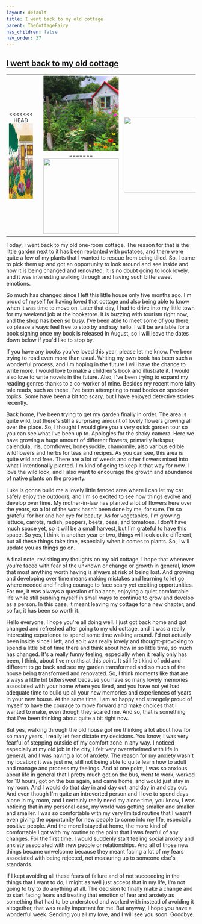 ```yaml
---
layout: default
title: I went back to my old cottage
parent: TheCottageFairy
has_children: false
nav_order: 37
---
```


## [I went back to my old cottage](https://www.youtube.com/watch?v=1zsnFUvrFDc)

<div>
<table align="center">
	<tr>
		<td align="center">
<<<<<<< HEAD
			<img src="../../assets/cottage_fairy_ai_generated_photos/I_went_back_to_my_old_cottage-[1zsnFUvrFDc]/generated_00.png" height="200" width="200"/>
		</td>
		<td align="center">
			<img src="../../assets/cottage_fairy_ai_generated_photos/I_went_back_to_my_old_cottage-[1zsnFUvrFDc]/generated_01.png" height="200" width="200"/>
		</td>
		<td align="center">
			<img src="../../assets/cottage_fairy_ai_generated_photos/I_went_back_to_my_old_cottage-[1zsnFUvrFDc]/generated_02.png" height="200" width="200"/>
=======
			<img src="../../posters/I_went_back_to_my_old_cottage-[1zsnFUvrFDc]/generated_00.png" height="200" width="200"/>
		</td>
		<td align="center">
			<img src="../../posters/I_went_back_to_my_old_cottage-[1zsnFUvrFDc]/generated_01.png" height="200" width="200"/>
		</td>
		<td align="center">
			<img src="../../posters/I_went_back_to_my_old_cottage-[1zsnFUvrFDc]/generated_02.png" height="200" width="200"/>
>>>>>>> ffe52613361410ad9d371a0f80e81de4dd24175f
		</td>
	</tr>
</table>
</div>

Today, I went back to my old one-room cottage. The reason for that is the little garden next to it has been replanted with potatoes, and there were quite a few of my plants that I wanted to rescue from being tilled. So, I came to pick them up and got an opportunity to look around and see inside and how it is being changed and renovated. It is no doubt going to look lovely, and it was interesting walking through and having such bittersweet emotions.

So much has changed since I left this little house only five months ago. I'm proud of myself for having loved that cottage and also being able to know when it was time to move on. Later that day, I had to drive into my little town for my weekend job at the bookstore. It is buzzing with tourism right now, and the shop has been so busy. I've been able to meet some of you there, so please always feel free to stop by and say hello. I will be available for a book signing once my book is released in August, so I will leave the dates down below if you'd like to stop by.

If you have any books you've loved this year, please let me know. I've been trying to read even more than usual. Writing my own book has been such a wonderful process, and I'm hoping in the future I will have the chance to write more. I would love to make a children's book and illustrate it. I would also love to write novels in the future. Also, I've been trying to expand my reading genres thanks to a co-worker of mine. Besides my recent more fairy tale reads, such as these, I've been attempting to read books on spookier topics. Some have been a bit too scary, but I have enjoyed detective stories recently.

Back home, I've been trying to get my garden finally in order. The area is quite wild, but there's still a surprising amount of lovely flowers growing all over the place. So, I thought I would give you a very quick garden tour so you can see what I've been up to. Apologies for the shaky camera. Here we have growing a huge amount of different flowers, primarily larkspur, calendula, iris, cornflower, honeysuckle, chamomile, also various edible wildflowers and herbs for teas and recipes. As you can see, this area is quite wild and free. There are a lot of weeds and other flowers mixed into what I intentionally planted. I'm kind of going to keep it that way for now. I love the wild look, and I also want to encourage the growth and abundance of native plants on the property.

Luke is gonna build me a lovely little fenced area where I can let my cat safely enjoy the outdoors, and I'm so excited to see how things evolve and develop over time. My mother-in-law has planted a lot of flowers here over the years, so a lot of the work hasn't been done by me, for sure. I'm so grateful for her and her eye for beauty. As for vegetables, I'm growing lettuce, carrots, radish, peppers, beets, peas, and tomatoes. I don't have much space yet, so it will be a small harvest, but I'm grateful to have this space. So yes, I think in another year or two, things will look quite different, but all these things take time, especially when it comes to plants. So, I will update you as things go on.

A final note, revisiting my thoughts on my old cottage, I hope that whenever you're faced with fear of the unknown or change or growth in general, know that most anything worth having is always at risk of being lost. And growing and developing over time means making mistakes and learning to let go where needed and finding courage to face scary yet exciting opportunities. For me, it was always a question of balance, enjoying a quiet comfortable life while still pushing myself in small ways to continue to grow and develop as a person. In this case, it meant leaving my cottage for a new chapter, and so far, it has been so worth it.

Hello everyone, I hope you're all doing well. I just got back home and got changed and refreshed after going to my old cottage, and it was a really interesting experience to spend some time walking around. I'd not actually been inside since I left, and so it was really lovely and thought-provoking to spend a little bit of time there and think about how in so little time, so much has changed. It's a really funny feeling, especially when it really only has been, I think, about five months at this point. It still felt kind of odd and different to go back and see my garden transformed and so much of the house being transformed and renovated. So, I think moments like that are always a little bit bittersweet because you have so many lovely memories associated with your home where you lived, and you have not yet had adequate time to build up all your new memories and experiences of years in your new house. At the same time, I am so happy and strangely proud of myself to have the courage to move forward and make choices that I wanted to make, even though they scared me. And so, that is something that I've been thinking about quite a bit right now.

But yes, walking through the old house got me thinking a lot about how for so many years, I really let fear dictate my decisions. You know, I was very fearful of stepping outside of my comfort zone in any way. I noticed especially at my old job in the city, I felt very overwhelmed with life in general, and I was having a lot of anxiety. The reason for my anxiety wasn't my location; it was just me, still not being able to quite learn how to adult and manage and process my feelings. And at one point, I was so anxious about life in general that I pretty much got on the bus, went to work, worked for 10 hours, got on the bus again, and came home, and would just stay in my room. And I would do that day in and day out, and day in and day out. And even though I'm quite an introverted person and I love to spend days alone in my room, and I certainly really need my alone time, you know, I was noticing that in my personal case, my world was getting smaller and smaller and smaller. I was so comfortable with my very limited routine that I wasn't even giving the opportunity for new people to come into my life, especially positive people. And the more I stayed at home, the more kind of comfortable I got with my routine to the point that I was fearful of any changes. For the first time, I would suddenly start feeling social anxiety and anxiety associated with new people or relationships. And all of those new things became unwelcome because they meant facing a lot of my fears associated with being rejected, not measuring up to someone else's standards.

If I kept avoiding all these fears of failure and of not succeeding in the things that I want to do, I might as well just accept that in my life, I'm not going to try to do anything at all. The decision to finally make a change and to start facing fears and treating that emotion of fear and anxiety as something that had to be understood and worked with instead of avoiding it altogether, that was really important for me. But anyway, I hope you have a wonderful week. Sending you all my love, and I will see you soon. Goodbye.